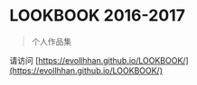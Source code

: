 # LOOKBOOK 2016-2017

> 个人作品集

请访问 [https://evollhhan.github.io/LOOKBOOK/](https://evollhhan.github.io/LOOKBOOK/)